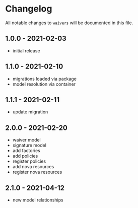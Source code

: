 # Changelog

All notable changes to `waivers` will be documented in this file.

## 1.0.0 - 2021-02-03

- initial release

## 1.1.0 - 2021-02-10

- migrations loaded via package
- model resolution via container

## 1.1.1 - 2021-02-11

- update migration

## 2.0.0 - 2021-02-20

- waiver model
- signature model
- add factories
- add policies
- register policies
- add nova resources
- register nova resources

## 2.1.0 - 2021-04-12

- new model relationships
